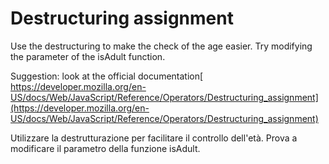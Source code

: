# Destructuring assignment

Use the destructuring to make the check of the age easier. Try modifying the parameter of the isAdult function.

Suggestion: look at the official documentation[ https://developer.mozilla.org/en-US/docs/Web/JavaScript/Reference/Operators/Destructuring_assignment](https://developer.mozilla.org/en-US/docs/Web/JavaScript/Reference/Operators/Destructuring_assignment)

Utilizzare la destrutturazione per facilitare il controllo dell'età. Prova a modificare il parametro della funzione isAdult.
